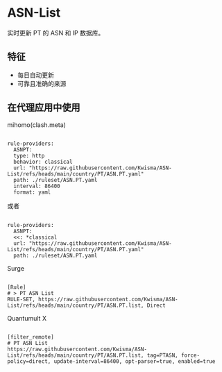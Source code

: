 
# ASN-List
    
实时更新 PT 的 ASN 和 IP 数据库。
    
## 特征
    
- 每日自动更新
- 可靠且准确的来源
    
## 在代理应用中使用
    
mihomo(clash.meta)
   
<pre><code class="language-javascript">
rule-providers:
  ASNPT:
  type: http
  behavior: classical
  url: "https://raw.githubusercontent.com/Kwisma/ASN-List/refs/heads/main/country/PT/ASN.PT.yaml"
  path: ./ruleset/ASN.PT.yaml
  interval: 86400
  format: yaml
</code></pre>

或者

<pre><code class="language-javascript">
rule-providers:
  ASNPT:
  <<: *classical
  url: "https://raw.githubusercontent.com/Kwisma/ASN-List/refs/heads/main/country/PT/ASN.PT.yaml"
  path: ./ruleset/ASN.PT.yaml
</code></pre>
    
Surge
    
<pre><code class="language-javascript">
[Rule]
# > PT ASN List
RULE-SET, https://raw.githubusercontent.com/Kwisma/ASN-List/refs/heads/main/country/PT/ASN.PT.list, Direct
</code></pre>
    
Quantumult X
    
<pre><code class="language-javascript">
[filter_remote]
# PT ASN List
https://raw.githubusercontent.com/Kwisma/ASN-List/refs/heads/main/country/PT/ASN.PT.list, tag=PTASN, force-policy=direct, update-interval=86400, opt-parser=true, enabled=true
</code></pre>
